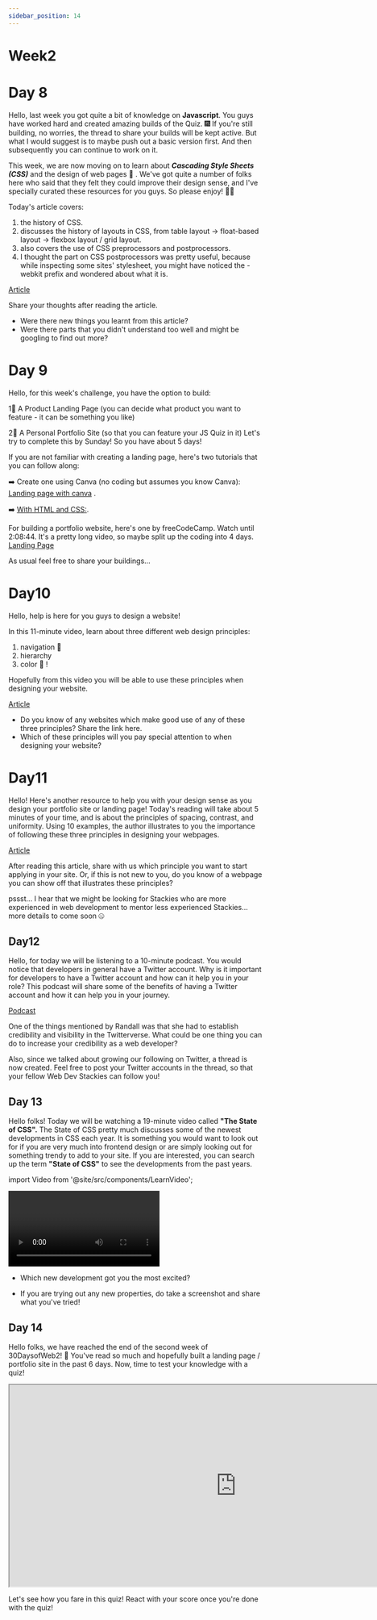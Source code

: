 ```yaml
---
sidebar_position: 14
---
```

# Week2

# Day 8

Hello, last week you got quite a bit of knowledge on **Javascript**. You guys have worked hard and created amazing builds of the Quiz. 🎆  If you're still building, no worries, the thread to share your builds will be kept active. But what I would suggest is to maybe push out a basic version first. And then subsequently you can continue to work on it. 

This week, we are now moving on to learn about ***Cascading Style Sheets (CSS)*** and the design of web pages 🎨 . We've got quite a number of folks here who said that they felt they could improve their design sense, and I've specially curated these resources for you guys. So please enjoy! 🧑‍🎨 

Today's article covers:
 1. the history of CSS.
 2. discusses the history of layouts in CSS, from table layout -> float-based layout -> flexbox layout / grid layout.
 3. also covers the use of CSS preprocessors and postprocessors. 
 4. I thought the part on CSS postprocessors was pretty useful, because while inspecting some sites' stylesheet, you might have noticed the -webkit prefix and wondered about what it is. 

[Article](https://bit.ly/css-explained)

Share your thoughts after reading the article. 
- Were there new things you learnt from this article? 
- Were there parts that you didn't understand too well and might be googling to find out more?

# Day 9

Hello, for this week's challenge, you have the option to build: 

1⃣ A Product Landing Page (you can decide what product you want to feature - it can be something you like)

2⃣ A Personal Portfolio Site (so that you can feature your JS Quiz in it)
Let's try to complete this by Sunday! So you have about 5 days!
 
If you are not familiar with creating a landing page, here's two tutorials that you can follow along:

➡️ Create one using Canva (no coding but assumes you know Canva): [Landing page with canva](https://bit.ly/landingpage-canva) .

➡️ [With HTML and CSS:](https://bit.ly/landingpage-css). 
 
For building a portfolio website, here's one by freeCodeCamp. Watch until 2:08:44. It's a pretty long video, so maybe split up the coding into 4 days. [Landing Page](https://bit.ly/portfoliosite-fcc)

As usual feel free to share your buildings...

# Day10

Hello, help is here for you guys to design a website!

 In this 11-minute video, learn about three different web design principles:
 1. navigation 🧭
 2. hierarchy
 3. color 🎨 !
 
  Hopefully from this video you will be able to use these principles when designing your website. 

[Article](https://bit.ly/website-design-principles1)
 
- Do you know of any websites which make good use of any of these three principles? Share the link here.
- Which of these principles will you pay special attention to when designing your website?

# Day11

Hello! Here's another resource to help you with your design sense as you design your portfolio site or landing page! Today's reading will take about 5 minutes of your time, and is about the principles of spacing, contrast, and uniformity. Using 10 examples, the author illustrates to you the importance of following these three principles in designing your webpages. 

[Article](https://bit.ly/website-design-principles2)

After reading this article, share with us which principle you want to start applying in your site. Or, if this is not new to you, do you know of a webpage you can show off that illustrates these principles?

pssst... I hear that we might be looking for Stackies who are more experienced in web development to mentor less experienced Stackies... more details to come soon 🤐

## Day12

Hello, for today we will be listening to a 10-minute podcast. You would notice that developers in general have a Twitter account. Why is it important for developers to have a Twitter account and how can it help you in your role? This podcast will share some of the benefits of having a Twitter account and how it can help you in your journey.

[Podcast](https://bit.ly/developers-need-twitter)



One of the things mentioned by Randall was that she had to establish credibility and visibility in the Twitterverse. What could be one thing you can do to increase your credibility as a web developer?

Also, since we talked about growing our following on Twitter, a thread is now created. Feel free to post your Twitter accounts in the thread, so that your fellow Web Dev Stackies can follow you!

## Day 13

Hello folks! Today we will be watching a 19-minute video called **"The State of CSS".** The State of CSS pretty much discusses some of the newest developments in CSS each year. It is something you would want to look out for if you are very much into frontend design or are simply looking out for something trendy to add to your site. If you are interested, you can search up the term **"State of CSS"** to see the developments from the past years. 
 

import Video from '@site/src/components/LearnVideo';

<Video link="https://youtube.com/embed/Xy9ZXRRgpLk"></Video>
 

-  Which new development got you the most excited?

- If you are trying out any new properties, do take a screenshot and share what you've tried!

## Day 14

Hello folks, we have reached the end of the second week of 30DaysofWeb2! 🚀  You've read so much and hopefully built a landing page / portfolio site in the past 6 days. Now, time to test your knowledge with a quiz! 



<iframe src = "https://forms.gle/f58hr8piezRkMppz6" height= "400px" width= "900px"></iframe>

Let's see how you fare in this quiz! React with your score once you're done with the quiz!

